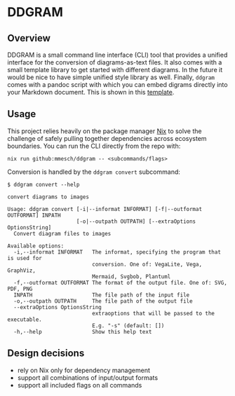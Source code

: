 # DDGRAM

## Overview

DDGRAM is a small command line interface (CLI) tool that provides a unified interface for the conversion of diagrams-as-text files. It also comes with a small template library to get started with different diagrams. In the future it would be nice to have simple unified style library as well. Finally, `ddgram` comes with a pandoc script with which you can embed digrams directly into your Markdown document. This is shown in this [template](https://github.com/MMesch/flakeTemplates/tree/main/pandocmax).

## Usage

This project relies heavily on the package manager [Nix](https://nixos.org) to solve the challenge of safely pulling together dependencies across ecosystem boundaries. You can run the CLI directly from the repo with:

```
nix run github:mmesch/ddgram -- <subcommands/flags>
```

Conversion is handled by the `ddgram convert` subcommand:

```
$ ddgram convert --help

convert diagrams to images

Usage: ddgram convert [-i|--informat INFORMAT] [-f|--outformat OUTFORMAT] INPATH
                      [-o|--outpath OUTPATH] [--extraOptions OptionsString]
  Convert diagram files to images

Available options:
  -i,--informat INFORMAT   The informat, specifying the program that is used for
                           conversion. One of: VegaLite, Vega, GraphViz,
                           Mermaid, Svgbob, Plantuml
  -f,--outformat OUTFORMAT The format of the output file. One of: SVG, PDF, PNG
  INPATH                   The file path of the input file
  -o,--outpath OUTPATH     The file path of the output file
  --extraOptions OptionsString
                           extraoptions that will be passed to the executable.
                           E.g. "-s" (default: [])
  -h,--help                Show this help text
```

## Design decisions

- rely on Nix only for dependency management
- support all combinations of input/output formats
- support all included flags on all commands
